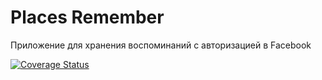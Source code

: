 # Places Remember
Приложение для хранения воспоминаний с авторизацией в Facebook


[![Coverage Status](https://coveralls.io/repos/github/Letivan/place_remeber/badge.svg?branch=master)](https://coveralls.io/github/Letivan/place_remeber?branch=master)